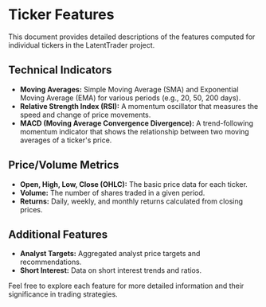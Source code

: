 # Ticker Features

This document provides detailed descriptions of the features computed for individual tickers in the LatentTrader project.

## Technical Indicators

- **Moving Averages:** Simple Moving Average (SMA) and Exponential Moving Average (EMA) for various periods (e.g., 20, 50, 200 days).
- **Relative Strength Index (RSI):** A momentum oscillator that measures the speed and change of price movements.
- **MACD (Moving Average Convergence Divergence):** A trend-following momentum indicator that shows the relationship between two moving averages of a ticker's price.

## Price/Volume Metrics

- **Open, High, Low, Close (OHLC):** The basic price data for each ticker.
- **Volume:** The number of shares traded in a given period.
- **Returns:** Daily, weekly, and monthly returns calculated from closing prices.

## Additional Features

- **Analyst Targets:** Aggregated analyst price targets and recommendations.
- **Short Interest:** Data on short interest trends and ratios.

Feel free to explore each feature for more detailed information and their significance in trading strategies. 